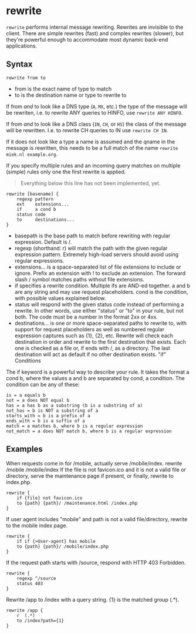 # rewrite

`rewrite` performs internal message rewriting. Rewrites are invisible to the client.
There are simple rewrites (fast) and complex rewrites (slower), but they're powerful enough to
accommodate most dynamic back-end applications.

## Syntax

~~~
rewrite from to
~~~

* from is the exact name of type to match
* to is the destination name or type to rewrite to

If from *and* to look like a DNS type (`A`, `MX`, etc.) the type of the message will be rewriten,
i.e. to rewrite ANY queries to HINFO, use `rewrite ANY HINFO`.

If from *and* to look like a DNS class (`IN`, `CH`, or `HS`) the class of the message will be
rewritten. I.e. to rewrite CH queries to IN use `rewrite CH IN`.

If it does not look like a type a name is assumed and the qname in the message is rewritten, this
needs to be a full match of the name `rewrite miek.nl example.org`.

If you specify multiple rules and an incoming query matches on multiple (simple) rules only one
the first rewrite is applied.

> Everything below this line has not been implemented, yet.

~~~
rewrite [basename] {
    regexp pattern
    ext    extensions...
    if     a cond b
    status code
    to     destinations...
}
~~~

* basepath is the base path to match before rewriting with regular expression. Default is /.
* regexp (shorthand: r) will match the path with the given regular expression pattern. Extremely high-load servers should avoid using regular expressions.
* extensions... is a space-separated list of file extensions to include or ignore. Prefix an extension with ! to exclude an extension. The forward slash / symbol matches paths without file extensions.
* if specifies a rewrite condition. Multiple ifs are AND-ed together. a and b are any string and may use request placeholders. cond is the condition, with possible values explained below.
* status will respond with the given status code instead of performing a rewrite. In other words, use either "status" or "to" in your rule, but not both. The code must be a number in the format 2xx or 4xx.
* destinations... is one or more space-separated paths to rewrite to, with support for request placeholders as well as numbered regular expression captures such as {1}, {2}, etc. Rewrite will check each destination in order and rewrite to the first destination that exists. Each one is checked as a file or, if ends with /, as a directory. The last destination will act as default if no other destination exists.
"if" Conditions

The if keyword is a powerful way to describe your rule. It takes the format a cond b, where the values a and b are separated by cond, a condition. The condition can be any of these:

~~~
is = a equals b
not = a does NOT equal b
has = a has b as a substring (b is a substring of a)
not_has = b is NOT a substring of a
starts_with = b is a prefix of a
ends_with = b is a suffix of a
match = a matches b, where b is a regular expression
not_match = a does NOT match b, where b is a regular expression
~~~

## Examples

When requests come in for /mobile, actually serve /mobile/index.
rewrite /mobile /mobile/index
If the file is not favicon.ico and it is not a valid file or directory, serve the maintenance page if present, or finally, rewrite to index.php.

~~~
rewrite {
    if {file} not favicon.ico
    to {path} {path}/ /maintenance.html /index.php
}
~~~

If user agent includes "mobile" and path is not a valid file/directory, rewrite to the mobile index page.

~~~
rewrite {
    if if {>User-agent} has mobile
    to {path} {path}/ /mobile/index.php
}
~~~

If the request path starts with /source, respond with HTTP 403 Forbidden.

~~~
rewrite {
    regexp ^/source
    status 403
}
~~~

Rewrite /app to /index with a query string. {1} is the matched group (.*).

~~~
rewrite /app {
    r  (.*)
    to /index?path={1}
}
~~~
